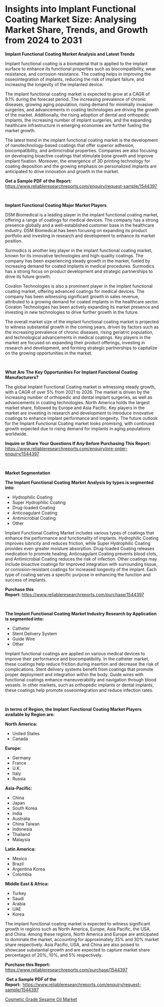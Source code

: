 <p><h1>Insights into Implant Functional Coating Market Size: Analysing Market Share, Trends, and Growth from 2024 to 2031</h1></p><p><strong>Implant Functional Coating Market Analysis and Latest Trends</strong></p>
<p><p>Implant functional coating is a biomaterial that is applied to the implant surface to enhance its functional properties such as biocompatibility, wear resistance, and corrosion resistance. The coating helps in improving the osseointegration of implants, reducing the risk of implant failure, and increasing the longevity of the implanted device. </p><p>The implant functional coating market is expected to grow at a CAGR of 9.1% during the forecast period. The increasing prevalence of chronic diseases, growing aging population, rising demand for minimally invasive surgeries, and advancements in coating technologies are driving the growth of the market. Additionally, the rising adoption of dental and orthopedic implants, the increasing number of implant surgeries, and the expanding healthcare infrastructure in emerging economies are further fueling the market growth.</p><p>The latest trend in the implant functional coating market is the development of nanotechnology-based coatings that offer superior adhesion, biocompatibility, and antimicrobial properties. Companies are also focusing on developing bioactive coatings that stimulate bone growth and improve implant fixation. Moreover, the emergence of 3D printing technology for coating deposition and the growing emphasis on personalized implants are anticipated to drive innovation and growth in the market.</p></p>
<p><strong>Get a Sample PDF of the Report:&nbsp;</strong> <a href="https://www.reliableresearchreports.com/enquiry/request-sample/1544397">https://www.reliableresearchreports.com/enquiry/request-sample/1544397</a></p>
<p>&nbsp;</p>
<p><strong>Implant Functional Coating Major Market Players</strong></p>
<p><p>DSM Biomedical is a leading player in the implant functional coating market, offering a range of coatings for medical devices. The company has a strong presence globally and a well-established customer base in the healthcare industry. DSM Biomedical has been focusing on expanding its product portfolio and investing in research and development to enhance its market position.</p><p>Surmodics is another key player in the implant functional coating market, known for its innovative technologies and high-quality coatings. The company has been experiencing steady growth in the market, fueled by increasing demand for coated implants in medical procedures. Surmodics has a strong focus on product development and strategic partnerships to drive its future growth.</p><p>Covalon Technologies is also a prominent player in the implant functional coating market, offering advanced coatings for medical devices. The company has been witnessing significant growth in sales revenue, attributed to a growing demand for coated implants in the healthcare sector. Covalon Technologies has been actively expanding its market presence and investing in new technologies to drive further growth in the future.</p><p>The overall market size of the implant functional coating market is projected to witness substantial growth in the coming years, driven by factors such as the increasing prevalence of chronic diseases, rising geriatric population, and technological advancements in medical coatings. Key players in the market are focused on expanding their product offerings, investing in research and development, and forming strategic partnerships to capitalize on the growing opportunities in the market.</p></p>
<p>&nbsp;</p>
<p><strong>What Are The Key Opportunities For Implant Functional Coating Manufacturers?</strong></p>
<p><p>The global Implant Functional Coating market is witnessing steady growth, with a CAGR of over 5% from 2021 to 2026. The market is driven by the increasing number of orthopedic and dental implant surgeries, as well as advancements in coating technologies. North America holds the largest market share, followed by Europe and Asia Pacific. Key players in the market are investing in research and development to introduce innovative coatings to enhance implant performance and longevity. The future outlook for the Implant Functional Coating market looks promising, with continued growth expected due to rising demand for implants in aging populations worldwide.</p></p>
<p><strong>Inquire or Share Your Questions If Any Before Purchasing This Report:</strong> <a href="https://www.reliableresearchreports.com/enquiry/pre-order-enquiry/1544397">https://www.reliableresearchreports.com/enquiry/pre-order-enquiry/1544397</a></p>
<p>&nbsp;</p>
<p><strong>Market Segmentation</strong></p>
<p><strong>The Implant Functional Coating Market Analysis by types is segmented into:</strong></p>
<p><ul><li>Hydrophilic Coating</li><li>Super Hydrophilic Coating</li><li>Drug-loaded Coating</li><li>Anticoagulant Coating</li><li>Antimicrobial Coating</li><li>Other</li></ul></p>
<p><p>Implant Functional Coating Market includes various types of coatings that enhance the performance and functionality of implants. Hydrophilic Coating improves lubricity and reduces friction, while Super Hydrophilic Coating provides even greater moisture absorption. Drug-loaded Coating releases medication to promote healing, Anticoagulant Coating prevents blood clots, and Antimicrobial Coating reduces the risk of infection. Other coatings may include bioactive coatings for improved integration with surrounding tissue, or corrosion-resistant coatings for increased longevity of the implant. Each type of coating serves a specific purpose in enhancing the function and success of implants.</p></p>
<p><strong>Purchase this Report:&nbsp;</strong><a href="https://www.reliableresearchreports.com/purchase/1544397">https://www.reliableresearchreports.com/purchase/1544397</a></p>
<p>&nbsp;</p>
<p><strong>The Implant Functional Coating Market Industry Research by Application is segmented into:</strong></p>
<p><ul><li>Catheter</li><li>Stent Delivery System</li><li>Guide Wire</li><li>Other</li></ul></p>
<p><p>Implant functional coatings are applied on various medical devices to improve their performance and biocompatibility. In the catheter market, these coatings help reduce friction during insertion and decrease the risk of complications. Stent delivery systems benefit from coatings that promote proper deployment and integration within the body. Guide wires with functional coatings enhance maneuverability and navigation through blood vessels. In other markets, such as orthopedic implants or dental implants, these coatings help promote osseointegration and reduce infection rates.</p></p>
<p>&nbsp;</p>
<p><strong>In terms of Region, the Implant Functional Coating Market Players available by Region are:</strong></p>
<p>
    <p> <strong> North America: </strong>
        <ul>
            <li>United States</li>
            <li>Canada</li>
        </ul>
        </p> 
    <p> <strong> Europe: </strong>
        <ul>
            <li>Germany</li>
            <li>France</li>
            <li>U.K.</li>
            <li>Italy</li>
            <li>Russia</li>
        </ul>
        </p> 
    <p> <strong> Asia-Pacific: </strong>
        <ul>
            <li>China</li>
            <li>Japan</li>
            <li>South Korea</li>
            <li>India</li>
            <li>Australia</li>
            <li>China Taiwan</li>
            <li>Indonesia</li>
            <li>Thailand</li>
            <li>Malaysia</li>
        </ul>
        </p> 
    <p> <strong> Latin America: </strong>
        <ul>
            <li>Mexico</li>
            <li>Brazil</li>
            <li>Argentina Korea</li>
            <li>Colombia</li>
        </ul>
        </p> 
    <p> <strong> Middle East & Africa: </strong>
        <ul>
            <li>Turkey</li>
            <li>Saudi</li>
            <li>Arabia</li>
            <li>UAE</li>
            <li>Korea</li>
        </ul>
    </p>
    </p>
<p><p>The implant functional coating market is expected to witness significant growth in regions such as North America, Europe, Asia Pacific, the USA, and China. Among these regions, North America and Europe are anticipated to dominate the market, accounting for approximately 35% and 30% market share respectively. Asia Pacific, USA, and China are also poised to showcase substantial growth and are expected to capture market share percentages of 20%, 10%, and 5% respectively.</p></p>
<p><strong>Purchase this Report: </strong><a href="https://www.reliableresearchreports.com/purchase/1544397">https://www.reliableresearchreports.com/purchase/1544397</a></p>
<p>&nbsp;<strong>Get a Sample PDF of the Report:&nbsp;&nbsp;</strong><a href="https://www.reliableresearchreports.com/enquiry/request-sample/1544397">https://www.reliableresearchreports.com/enquiry/request-sample/1544397</a></p>
<p><strong></strong></p>
<p><p><a href="https://github.com/danielneavesallisons03mba/Market-Research-Report-List-1/blob/main/cosmetic-grade-sesame-oil-market.md">Cosmetic Grade Sesame Oil Market</a></p></p>